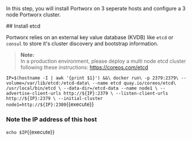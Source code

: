 In this step, you will install Portworx on 3 seperate hosts and configure a 3 node Portworx cluster.

## Install etcd

Portworx relies on an external key value database (KVDB) like `etcd` or `consul` to store it's cluster discovery and bootstrap information.

>**Note:**<br/>In a production environment, please deploy a multi node etcd cluster following these instructions: https://coreos.com/etcd 

`IP=$(hostname -I | awk '{print $1}') &&\
  docker run\
  -p 2379:2379\
  --volume=/var/lib/etcd:/etcd-data\
  --name etcd quay.io/coreos/etcd\
  /usr/local/bin/etcd \
  --data-dir=/etcd-data --name node1 \
  --advertise-client-urls http://${IP}:2379 \
  --listen-client-urls http://${IP}:2379 \
  --initial-cluster node1=http://${IP}:2380`{{execute}}

### Note the IP address of this host

`echo $IP`{{execute}}

